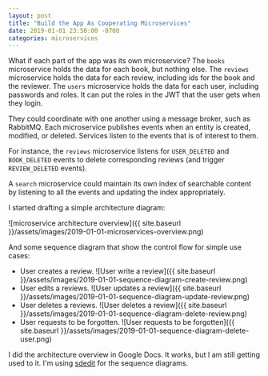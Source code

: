 ```yaml
---
layout: post
title: "Build the App As Cooperating Microservices"
date: 2019-01-01 23:50:00 -0700
categories: microservices
---
```

What if each part of the app was its own microservice?  The `books` microservice
holds the data for each book, but nothing else.  The `reviews` microservice
holds the data for each review, including ids for the book and the reviewer.
The `users` microservice holds the data for each user, including passwords and
roles.  It can put the roles in the JWT that the user gets when they login.

They could coordinate with one another using a message broker, such as RabbitMQ.
Each microservice publishes events when an entity is created, modified, or
deleted.  Services listen to the events that is of interest to them.

For instance, the `reviews` microservice listens for `USER_DELETED` and
`BOOK_DELETED` events to delete corresponding reviews (and trigger
`REVIEW_DELETED` events).

A `search` microservice could maintain its own index of searchable content by
listening to all the events and updating the index appropriately.

I started drafting a simple architecture diagram:

![microservice architecture overview]({{ site.baseurl }}/assets/images/2019-01-01-microservices-overview.png)

And some sequence diagram that show the control flow for simple use cases:

* User creates a review.
    ![User write a review]({{ site.baseurl }}/assets/images/2019-01-01-sequence-diagram-create-review.png)
* User edits a reviews.
    ![User updates a review]({{ site.baseurl }}/assets/images/2019-01-01-sequence-diagram-update-review.png)
* User deletes a reviews.
    ![User deletes a review]({{ site.baseurl }}/assets/images/2019-01-01-sequence-diagram-delete-review.png)
* User requests to be forgotten.
    ![User requests to be forgotten]({{ site.baseurl }}/assets/images/2019-01-01-sequence-diagram-delete-user.png)

I did the architecture overview in Google Docs.  It works, but I am still
getting used to it.  I'm using [sdedit](http://sdedit.sourceforge.net/) for the
sequence diagrams.
